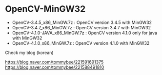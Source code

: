 # OpenCV-MinGW32

- OpenCV-3.4.5_x86_MinGW.7z	: OpenCV version 3.4.5 with MinGW32 
- OpenCV-3.4.7_x86_MinGW.7z	: OpenCV version 3.4.7 with MinGW32
- OpenCV-4.1.0-JAVA_x86_MinGW.7z	: OpenCV version 4.1.0 only for java with MinGW32 
- OpenCV-4.1.0_x86_MinGW.7z : OpenCV version 4.1.0 with MinGW32 

Check my blog (korean)

https://blog.naver.com/tommybee/221591691375 <br>
https://blog.naver.com/tommybee/221588491810
